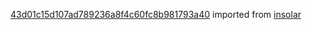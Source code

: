 [43d01c15d107ad789236a8f4c60fc8b981793a40](https://github.com/insolar/insolar/commit/43d01c15d107ad789236a8f4c60fc8b981793a40) imported from [insolar](https://github.com/insolar/insolar)
